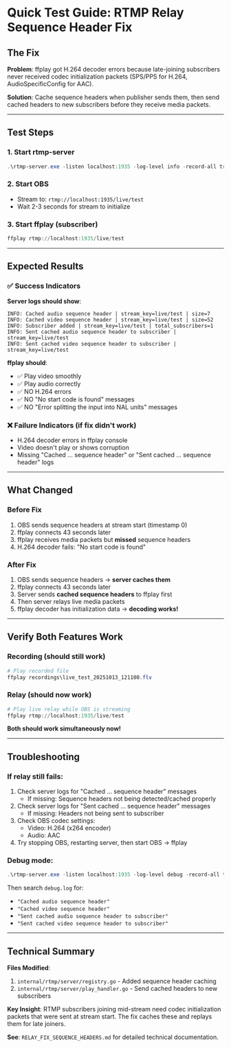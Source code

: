 # Quick Test Guide: RTMP Relay Sequence Header Fix

## The Fix
**Problem**: ffplay got H.264 decoder errors because late-joining subscribers never received codec initialization packets (SPS/PPS for H.264, AudioSpecificConfig for AAC).

**Solution**: Cache sequence headers when publisher sends them, then send cached headers to new subscribers before they receive media packets.

---

## Test Steps

### 1. Start rtmp-server
```powershell
.\rtmp-server.exe -listen localhost:1935 -log-level info -record-all true -record-dir ./recordings
```

### 2. Start OBS
- Stream to: `rtmp://localhost:1935/live/test`
- Wait 2-3 seconds for stream to initialize

### 3. Start ffplay (subscriber)
```powershell
ffplay rtmp://localhost:1935/live/test
```

---

## Expected Results

### ✅ Success Indicators

**Server logs should show**:
```
INFO: Cached audio sequence header | stream_key=live/test | size=7
INFO: Cached video sequence header | stream_key=live/test | size=52
INFO: Subscriber added | stream_key=live/test | total_subscribers=1
INFO: Sent cached audio sequence header to subscriber | stream_key=live/test
INFO: Sent cached video sequence header to subscriber | stream_key=live/test
```

**ffplay should**:
- ✅ Play video smoothly
- ✅ Play audio correctly
- ✅ NO H.264 errors
- ✅ NO "No start code is found" messages
- ✅ NO "Error splitting the input into NAL units" messages

### ❌ Failure Indicators (if fix didn't work)
- H.264 decoder errors in ffplay console
- Video doesn't play or shows corruption
- Missing "Cached ... sequence header" or "Sent cached ... sequence header" logs

---

## What Changed

### Before Fix
1. OBS sends sequence headers at stream start (timestamp 0)
2. ffplay connects 43 seconds later
3. ffplay receives media packets but **missed** sequence headers
4. H.264 decoder fails: "No start code is found"

### After Fix
1. OBS sends sequence headers → **server caches them**
2. ffplay connects 43 seconds later
3. Server sends **cached sequence headers** to ffplay first
4. Then server relays live media packets
5. ffplay decoder has initialization data → **decoding works!**

---

## Verify Both Features Work

### Recording (should still work)
```powershell
# Play recorded file
ffplay recordings\live_test_20251013_121100.flv
```

### Relay (should now work)
```powershell
# Play live relay while OBS is streaming
ffplay rtmp://localhost:1935/live/test
```

**Both should work simultaneously now!**

---

## Troubleshooting

### If relay still fails:
1. Check server logs for "Cached ... sequence header" messages
   - If missing: Sequence headers not being detected/cached properly
2. Check server logs for "Sent cached ... sequence header" messages
   - If missing: Headers not being sent to subscriber
3. Check OBS codec settings:
   - Video: H.264 (x264 encoder)
   - Audio: AAC
4. Try stopping OBS, restarting server, then start OBS → ffplay

### Debug mode:
```powershell
.\rtmp-server.exe -listen localhost:1935 -log-level debug -record-all true -record-dir ./recordings > debug.log
```

Then search `debug.log` for:
- `"Cached audio sequence header"`
- `"Cached video sequence header"`
- `"Sent cached audio sequence header to subscriber"`
- `"Sent cached video sequence header to subscriber"`

---

## Technical Summary

**Files Modified**:
1. `internal/rtmp/server/registry.go` - Added sequence header caching
2. `internal/rtmp/server/play_handler.go` - Send cached headers to new subscribers

**Key Insight**: RTMP subscribers joining mid-stream need codec initialization packets that were sent at stream start. The fix caches these and replays them for late joiners.

**See**: `RELAY_FIX_SEQUENCE_HEADERS.md` for detailed technical documentation.

